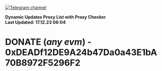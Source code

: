 [![Telegram channel](https://img.shields.io/endpoint?url=https://runkit.io/damiankrawczyk/telegram-badge/branches/master?url=https://t.me/n4z4v0d)](https://t.me/n4z4v0d) 

**Dynamic Updates Proxy List with Proxy Checker**  
**Last Updated: 17.12.23 06:04**

# DONATE (_any evm_) - 0xDEADf12DE9A24b47Da0a43E1bA70B8972F5296F2
